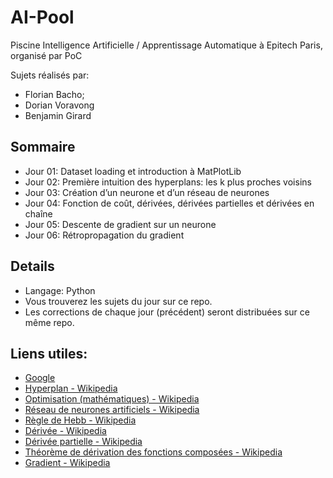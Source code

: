 # AI-Pool
Piscine Intelligence Artificielle / Apprentissage Automatique à Epitech Paris, organisé par PoC

Sujets réalisés par:
- Florian Bacho;
- Dorian Voravong
- Benjamin Girard

## Sommaire
- Jour 01: Dataset loading et introduction à MatPlotLib
- Jour 02: Première intuition des hyperplans: les k plus proches voisins
- Jour 03: Création d’un neurone et d’un réseau de neurones
- Jour 04: Fonction de coût, dérivées, dérivées partielles et dérivées en chaîne
- Jour 05: Descente de gradient sur un neurone
- Jour 06: Rétropropagation du gradient

## Details
- Langage: Python
- Vous trouverez les sujets du jour sur ce repo.
- Les corrections de chaque jour (précédent) seront distribuées sur ce même repo.

## Liens utiles:
- [Google](https://www.google.com)
- [Hyperplan - Wikipedia](https://fr.wikipedia.org/wiki/Hyperplan)
- [Optimisation (mathématiques) - Wikipedia](https://fr.wikipedia.org/wiki/Optimisation_(math%C3%A9matiques))
- [Réseau de neurones artificiels - Wikipedia](https://fr.wikipedia.org/wiki/R%C3%A9seau_de_neurones_artificiels)
- [Règle de Hebb - Wikipedia](https://fr.wikipedia.org/wiki/R%C3%A8gle_de_Hebb)
- [Dérivée - Wikipedia](https://fr.wikipedia.org/wiki/D%C3%A9riv%C3%A9e)
- [Dérivée partielle - Wikipedia](https://fr.wikipedia.org/wiki/D%C3%A9riv%C3%A9e_partielle)
- [Théorème de dérivation des fonctions composées - Wikipedia](https://fr.wikipedia.org/wiki/Th%C3%A9or%C3%A8me_de_d%C3%A9rivation_des_fonctions_compos%C3%A9es)
- [Gradient - Wikipedia](https://fr.wikipedia.org/wiki/Gradient)
